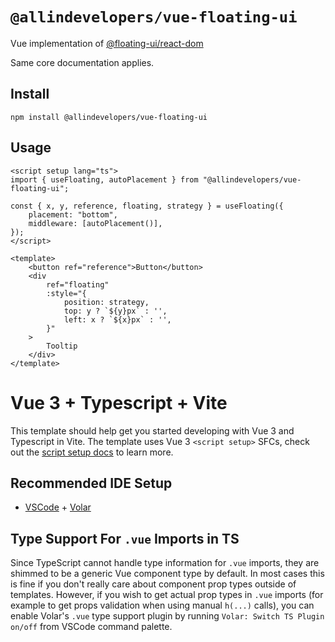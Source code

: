 # `@allindevelopers/vue-floating-ui`

Vue implementation of [@floating-ui/react-dom](https://floating-ui.com/docs/react-dom)

Same core documentation applies.

## Install

```shell
npm install @allindevelopers/vue-floating-ui
```

## Usage

```vue
<script setup lang="ts">
import { useFloating, autoPlacement } from "@allindevelopers/vue-floating-ui";

const { x, y, reference, floating, strategy } = useFloating({
	placement: "bottom",
	middleware: [autoPlacement()],
});
</script>

<template>
	<button ref="reference">Button</button>
	<div
		ref="floating"
		:style="{
			position: strategy,
			top: y ? `${y}px` : '',
			left: x ? `${x}px` : '',
		}"
	>
		Tooltip
	</div>
</template>
```

# Vue 3 + Typescript + Vite

This template should help get you started developing with Vue 3 and Typescript in Vite. The template uses Vue 3 `<script setup>` SFCs, check out the [script setup docs](https://v3.vuejs.org/api/sfc-script-setup.html#sfc-script-setup) to learn more.

## Recommended IDE Setup

- [VSCode](https://code.visualstudio.com/) + [Volar](https://marketplace.visualstudio.com/items?itemName=johnsoncodehk.volar)

## Type Support For `.vue` Imports in TS

Since TypeScript cannot handle type information for `.vue` imports, they are shimmed to be a generic Vue component type by default. In most cases this is fine if you don't really care about component prop types outside of templates. However, if you wish to get actual prop types in `.vue` imports (for example to get props validation when using manual `h(...)` calls), you can enable Volar's `.vue` type support plugin by running `Volar: Switch TS Plugin on/off` from VSCode command palette.
